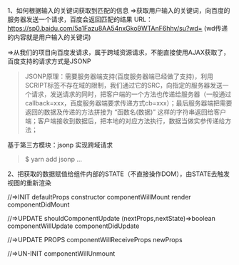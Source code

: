 1、如何根据输入的关键词获取到匹配的信息
 =>获取用户输入的关键词，向百度的服务器发送一个请求，百度会返回匹配的结果
   URL：https://sp0.baidu.com/5a1Fazu8AA54nxGko9WTAnF6hhy/su?wd= (wd传递的内容就是用户输入的关键词)

 =>从我们的项目向百度发请求，属于跨域资源请求，不能直接使用AJAX获取了，百度支持的请求方式是JSONP
   > JSONP原理：需要服务器端支持(百度服务器端已经做了支持)，利用SCRIPT标签不存在域的限制，我们通过它的SRC，向指定的服务器发送一个请求，发送请求的同时，把客户端的一个方法也传递给服务器（一般通过callback=xxx，百度服务器端要求传递方式cb=xxx）；最后服务器端把需要返回的数据及传递的方法拼接为 “函数名(数据)” 这样的字符串返回给客户端；客户端接收到数据后，把本地的对应方法执行，数据当做实参传递给方法；

   基于第三方模块：jsonp 实现跨域请求
   > $ yarn add jsonp
   > ...


2、把获取的数据赋值给组件内部的STATE（不直接操作DOM），由STATE去触发视图的重新渲染




//=>INIT
defaultProps
constructor
componentWillMount
render
componentDidMount

//=>UPDATE
shouldComponentUpdate (nextProps,nextState)=>boolean
componentWillUpdate
componentDidUpdate

//=>UPDATE PROPS
componentWillReceiveProps newProps

//=>UN-INIT
componentWillUnmount




